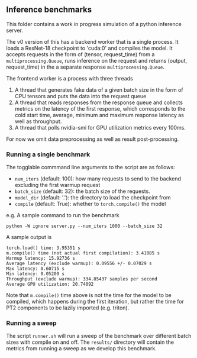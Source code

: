 ## Inference benchmarks

This folder contains a work in progress simulation of a python inference server.

The v0 version of this has a backend worker that is a single process. It loads a
ResNet-18 checkpoint to 'cuda:0' and compiles the model. It accepts requests in
the form of (tensor, request_time) from a `multiprocessing.Queue`, runs
inference on the request and returns (output, request_time) in the a separate
response `multiprocessing.Queue`.

The frontend worker is a process with three threads
1. A thread that generates fake data of a given batch size in the form of CPU
   tensors and puts the data into the request queue
2. A thread that reads responses from the response queue and collects metrics on
   the latency of the first response, which corresponds to the cold start time,
   average, minimum and maximum response latency as well as throughput.
3. A thread that polls nvidia-smi for GPU utilization metrics every 100ms.

For now we omit data preprocessing as well as result post-processing.

### Running a single benchmark

The togglable commmand line arguments to the script are as follows:
  - `num_iters` (default: 100): how many requests to send to the backend
    excluding the first warmup request
  - `batch_size` (default: 32): the batch size of the requests.
  - `model_dir` (default: '.'): the directory to load the checkpoint from
  - `compile` (default: True): whether to `torch.compile()` the model

e.g. A sample command to run the benchmark

```
python -W ignore server.py --num_iters 1000 --batch_size 32
```

A sample output is

```
torch.load() time: 3.95351 s
m.compile() time (not actual first compilation): 3.41085 s
Warmup latency: 15.92736 s
Average latency (exclude warmup): 0.09556 +/- 0.07029 s
Max latency: 0.60715 s
Min latency: 0.05200 s
Throughput (exclude warmup): 334.85437 samples per second
Average GPU utilization: 20.74092
```

Note that `m.compile()` time above is not the time for the model to be compiled,
which happens during the first iteration, but rather the time for PT2 components
to be lazily imported (e.g. triton).

### Running a sweep

The script `runner.sh` will run a sweep of the benchmark over different batch
sizes with compile on and off. The `results/` directory will contain the metrics
from running a sweep as we develop this benchmark.
